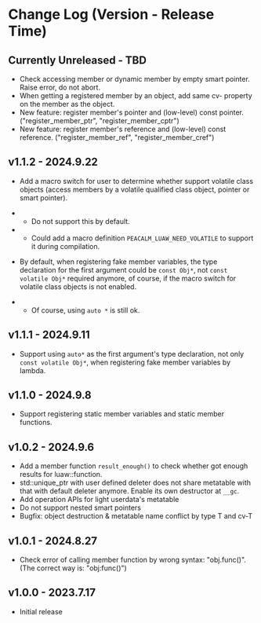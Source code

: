 # Change Log (Version - Release Time)


## Currently Unreleased - TBD

* Check accessing member or dynamic member by empty smart pointer. Raise error, do not abort.
* When getting a registered member by an object, add same cv- property on the member as the object.
* New feature: register member's pointer and (low-level) const pointer. ("register_member_ptr", "register_member_cptr")
* New feature: register member's reference and (low-level) const reference. ("register_member_ref", "register_member_cref")

## v1.1.2 - 2024.9.22

* Add a macro switch for user to determine whether support volatile class objects 
(access members by a volatile qualified class object, pointer or smart pointer). 
* * Do not support this by default.
* * Could add a macro definition `PEACALM_LUAW_NEED_VOLATILE` to support it during compilation.

* By default, when registering fake member variables, the type declaration for the first argument could be `const Obj*`, not `const volatile Obj*` required anymore, of course, if the macro switch for volatile class objects is not enabled.
* * Of course, using `auto *` is still ok.


## v1.1.1 - 2024.9.11

* Support using `auto*` as the first argument's type declaration, not only `const volatile Obj*`, when registering fake member variables by lambda.


## v1.1.0 - 2024.9.8

* Support registering static member variables and static member functions.


## v1.0.2 - 2024.9.6

* Add a member function `result_enough()` to check whether got enough results for luaw::function.
* std::unique_ptr with user defined deleter does not share metatable with that with default deleter anymore. Enable its own destructor at `__gc`.
* Add operation APIs for light userdata's metatable
* Do not support nested smart pointers
* Bugfix: object destruction & metatable name conflict by type T and cv-T


## v1.0.1 - 2024.8.27

* Check error of calling member function by wrong syntax: "obj.func()". (The correct way is: "obj:func()")


## v1.0.0 - 2023.7.17

* Initial release
